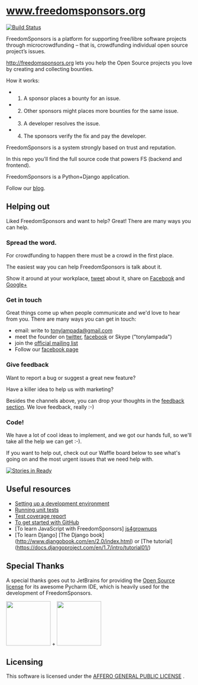 www.freedomsponsors.org 
=======================

[![Build Status](http://jenkins.freedomsponsors.org/buildStatus/icon?job=FreedomSponsors)](http://jenkins.freedomsponsors.org/job/FreedomSponsors/)


FreedomSponsors is a platform for supporting free/libre software projects through microcrowdfunding – that is, crowdfunding individual open source project’s issues.

http://freedomsponsors.org lets you help the Open Source projects you love by creating and collecting bounties.

How it works:

* 1) A sponsor places a bounty for an issue.
* 2) Other sponsors might places more bounties for the same issue.
* 3) A developer resolves the issue.
* 4) The sponsors verify the fix and pay the developer.

FreedomSponsors is a system strongly based on trust and reputation.

In this repo you'll find the full source code that powers FS (backend and frontend).

FreedomSponsors is a Python+Django application.

Follow our [blog](http://blog.freedomsponsors.org/).

## Helping out

Liked FreedomSponsors and want to help? Great! There are many ways you can help.

### Spread the word.

For crowdfunding to happen there must be a crowd in the first place.

The easiest way you can help FreedomSponsors is talk about it. 

Show it around at your workplace, [tweet](https://twitter.com/intent/tweet?url=http://www.freedomsponsors.org&text=Check%20this%20out!%20%23FreedomSponsors%20-%20crowdfunding%20Free%20Software,%20one%20issue%20at%20a%20time.) about it, share on [Facebook](https://www.facebook.com/sharer/sharer.php?u=http%3A%2F%2Fwww.freedomsponsors.org) and [Google+](https://plus.google.com/share?url=http%3A%2F%2Fwww.freedomsponsors.org)

### Get in touch

Great things come up when people communicate and we'd love to hear from you. 
There are many ways you can get in touch:
- email: write to tonylampada@gmail.com
- meet the founder on [twitter](twitter.com/tonylampada), [facebook](https://www.facebook.com/tonylampada) or Skype ("tonylampada")
- join the [official mailing list](https://groups.google.com/forum/?hl=en#!forum/freedomsponsors)
- Follow our [facebook page](https://www.facebook.com/freedomsponsors)

### Give feedback

Want to report a bug or suggest a great new feature?

Have a killer idea to help us with marketing?

Besides the channels above, you can drop your thoughts in the [feedback section](http://www.freedomsponsors.org/core/feedback).
We love feedback, really :-)

### Code!

We have a lot of cool ideas to implement, and we got our hands full, so we'll take all the help we can get :-).

If you want to help out, check out our Waffle board below to see what's going on and the most urgent issues that we need help with. 

[![Stories in Ready](https://badge.waffle.io/freedomsponsors/www.freedomsponsors.org.png)](http://waffle.io/freedomsponsors/www.freedomsponsors.org)

## Useful resources

* [Setting up a development environment](http://github.com/freedomsponsors/www.freedomsponsors.org/blob/master/doc/setup.md)
* [Running unit tests](http://github.com/freedomsponsors/www.freedomsponsors.org/blob/master/doc/testing.md)
* [Test coverage report](http://freedomsponsors.github.com/www.freedomsponsors.org/coverage_html_report/)
* [To get started with GitHub](https://www.youtube.com/watch?v=73I5dRucCds)
* [To learn JavaScript with FreedomSponsors] [js4grownups](https://www.youtube.com/watch?v=iabZob_YEKg)
* [To learn Django] [The Django book] (http://www.djangobook.com/en/2.0/index.html) or [The tutorial] (https://docs.djangoproject.com/en/1.7/intro/tutorial01/)


## Special Thanks

A special thanks goes out to JetBrains for providing the [Open Source license](http://www.jetbrains.com/pycharm/buy/buy.jsp#openSource) for its awesome Pycharm IDE, which is heavily used for the development of FreedomSponsors.

<a href="http://www.jetbrains.com/"><img src="http://www.jetbrains.com/img/logos/logo_JB_tagline.png" width="120"></a> + 
<a href="http://www.jetbrains.com/pycharm/"><img src="http://www.jetbrains.com/img/logos/pycharm_logo.gif" width="120"></a>

## Licensing

This software is licensed under the [AFFERO GENERAL PUBLIC LICENSE](http://www.gnu.org/licenses/agpl-3.0.html)
. 
